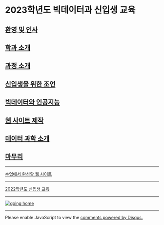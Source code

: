 # 2023학년도 빅데이터과 신입생 교육

## [환영 및 인사](./2023/1_greetings.md)
## [학과 소개](./2023/2_big_data.md)
## [과정 소개](./2023/3_course.md)
<!-- ## [조언](./4_advice.md) -->
## [신입생을 위한 조언](./2023/4_advice.md)
<!-- ## [빅데이터와 인공지능](./)
## [웹 사이트 제작](./)
## [데이터 과학 소개](./)
## [마무리]() -->
## [빅데이터와 인공지능](./2023/8_bigdata_ai.md)
## [웹 사이트 제작](./2023/5_website.md)
## [데이터 과학 소개](./2023/6_visualize_data.md)
## [마무리](./2023/7_epilog.md)

---

[수업에서 완성할 웹 사이트](https://logistex.github.io/test0100/)

---
<!-- 

[출석부 확인](https://docs.google.com/spreadsheets/d/1Bx5xXdcmkvvaHV0e-xrcyFfQGbgV5OEA/edit#gid=1170848314)

--- -->

[2022학년도 신입생 교육](https://logistex.github.io/big_data/)

---

[![going home](https://user-images.githubusercontent.com/10287629/104793991-511fcd80-57e8-11eb-86c8-27356c8dd83d.png)](https://logistex.github.io/smart_IT/)

---

<p stylle="margin-top:50px">
    <div id="disqus_thread" stylle="margin-top:100px"></div>
<script>

/**
*  RECOMMENDED CONFIGURATION VARIABLES: EDIT AND UNCOMMENT THE SECTION BELOW TO INSERT DYNAMIC VALUES FROM YOUR PLATFORM OR CMS.
*  LEARN WHY DEFINING THESE VARIABLES IS IMPORTANT: https://disqus.com/admin/universalcode/#configuration-variables*/
/*
var disqus_config = function () {
this.page.url = PAGE_URL;  // Replace PAGE_URL with your page's canonical URL variable
this.page.identifier = PAGE_IDENTIFIER; // Replace PAGE_IDENTIFIER with your page's unique identifier variable
};
*/
(function() { // DON'T EDIT BELOW THIS LINE
var d = document, s = d.createElement('script');
s.src = 'https://WEB1-2.disqus.com/embed.js';
s.setAttribute('data-timestamp', +new Date());
(d.head || d.body).appendChild(s);
})();
</script>
<noscript>Please enable JavaScript to view the <a href="https://disqus.com/?ref_noscript">comments powered by Disqus.</a></noscript>
</p>
